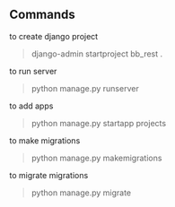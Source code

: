## Commands
to create django project 
>django-admin startproject bb_rest .

 to run server 
 >python manage.py runserver

to add apps
>python manage.py startapp projects

to make migrations
> python manage.py makemigrations

to migrate migrations
>python manage.py migrate
